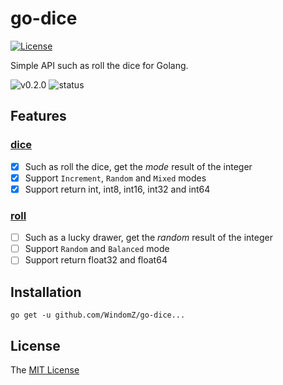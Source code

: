# go-dice
[![License](https://img.shields.io/badge/license-MIT-green.svg)](https://opensource.org/licenses/MIT)

Simple API such as roll the dice for Golang.

![v0.2.0](https://img.shields.io/badge/version-v0.2.0-yellow.svg)
![status](https://img.shields.io/badge/status-beta-yellow.svg)

## Features

### [dice](https://github.com/WindomZ/go-dice/tree/master/dice)

- [x] Such as roll the dice, get the *mode* result of the integer
- [x] Support `Increment`, `Random` and `Mixed` modes
- [x] Support return int, int8, int16, int32 and int64
  
### [roll]()

- [ ] Such as a lucky drawer, get the *random* result of the integer
- [ ] Support `Random` and `Balanced` mode
- [ ] Support return float32 and float64

## Installation

```
go get -u github.com/WindomZ/go-dice...
```

## License

The [MIT License](https://github.com/WindomZ/go-dice/blob/master/LICENSE)
